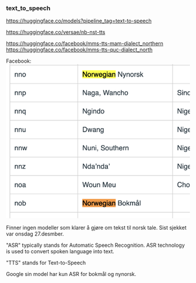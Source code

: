 ### text_to_speech

https://huggingface.co/models?pipeline_tag=text-to-speech

https://huggingface.co/versae/nb-nst-tts


https://huggingface.co/facebook/mms-tts-mam-dialect_northern
https://huggingface.co/facebook/mms-tts-quc-dialect_north

Facebook: 
![Alt text](image.png)


Finner ingen modeller som klarer å gjøre om tekst til norsk tale. Sist sjekket var onsdag 27.desmber.


"ASR" typically stands for Automatic Speech Recognition. ASR technology is used to convert spoken language into text.


"TTS" stands for Text-to-Speech

Google sin model har kun ASR for bokmål og nynorsk. 